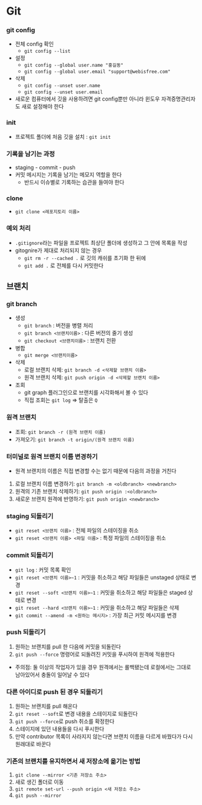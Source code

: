 # Git

### git config

* 전체 config 확인
  * `git config --list`
* 설정
  * `git config --global user.name "홍길동"`
  * `git config --global user.email "support@webisfree.com"`
* 삭제
  * `git config --unset user.name`
  * `git config --unset user.email`
* 새로운 컴퓨터에서 깃을 사용하려면 git config뿐만 아니라 윈도우 자격증명관리자도 새로 설정해야 한다

### init

* 프로젝트 폴더에 처음 깃을 설치 : `git init`

### 기록을 남기는 과정

* staging - commit - push
* 커밋 메시지는 기록을 남기는 메모지 역할을 한다
  * 반드시 이슈별로 기록하는 습관을 들여야 한다

### clone

* `git clone <레포지토리 이름>`

### 예외 처리

* `.gitignore`라는 파일을 프로젝트 최상단 폴더에 생성하고 그 안에 목록을 작성
* gitognire가 제대로 처리되지 않는 경우
  * `git rm -r --cached .` 로 깃의 캐쉬를 초기화 한 뒤에
  * `git add .` 로 전체를 다시 커밋한다

## 브랜치

### git branch

* 생성
  * `git branch` : 버전을 병렬 처리
  * `git branch <브랜치이름>` : 다른 버전의 줄기 생성
  * `git checkout <브랜치이름>` : 브랜치 전환
* 병합
  * `git merge <브랜치이름>`
* 삭제
  * 로컬 브랜치 삭제: `git branch -d <삭제할 브랜치 이름>`
  * 원격 브랜치 삭제: `git push origin -d <삭제할 브랜치 이름>`
* 조회
  * git graph 플러그인으로 브랜치를 시각화해서 볼 수 있다
  * 직접 조회는 `git log` => 탈출은 `Q`

### 원격 브랜치

* 조회: `git branch -r (원격 브랜치 이름)`
* 가져오기: `git branch -t origin/(원격 브랜치 이름)`

### 터미널로 원격 브랜치 이름 변경하기

* 원격 브랜치의 이름은 직접 변경할 수는 없기 때문에 다음의 과정을 거친다

1. 로컬 브랜치 이름 변경하기: `git branch -m <oldbranch> <newbranch>`
2. 원격의 기존 브랜치 삭제하기: `git push origin :<oldbranch>`
3. 새로운 브랜치 원격에 반영하기: `git push origin <newbranch>`

### staging 되돌리기

* `git reset <브랜치 이름>` : 전체 파일의 스테이징을 취소
* `git reset <브랜치 이름> <파일 이름>` : 특정 파일의 스테이징을 취소

### commit 되돌리기

* `git log` : 커밋 목록 확인
* `git reset <브랜치 이름>~1` : 커밋을 취소하고 해당 파일들은 unstaged 상태로 변경
* `git reset --soft <브랜치 이름>~1` : 커밋을 취소하고 해당 파일들은 staged 상태로 변경
* `git reset --hard <브랜치 이름>~1` : 커밋을 취소하고 해당 파일들은 삭제
* `git commit --amend -m <원하는 메시지>` : 가장 최근 커밋 메시지를 변경

### push 되돌리기

1. 원하는 브랜치를 pull 한 다음에 커밋을 되돌린다
2. `git push --force` 명령어로 되돌려진 커밋을 푸시하여 원격에 적용한다

* 주의점: 둘 이상의 작업자가 있을 경우 원격에서는 롤백됐는데 로컬에서는 그대로 남아있어서 충돌이 일어날 수 있다

### 다른 아이디로 push 된 경우 되돌리기

1. 원하는 브랜치를 pull 해온다
2. `git reset --soft`로 변경 내용을 스테이지로 되돌린다
3. `git push --force`로 push 취소를 확정한다
4. 스테이지에 있던 내용들을 다시 푸시한다
5. 만약 contributor 목록이 사라지지 않는다면 브랜치 이름을 다르게 바꿨다가 다시 원래대로 바꾼다

### 기존의 브랜치를 유지하면서 새 저장소에 옮기는 방법

1. `git clone --mirror <기존 저장소 주소>`
2. 새로 생긴 폴더로 이동
3. `git remote set-url --push origin <새 저장소 주소>`
4. `git push --mirror`
